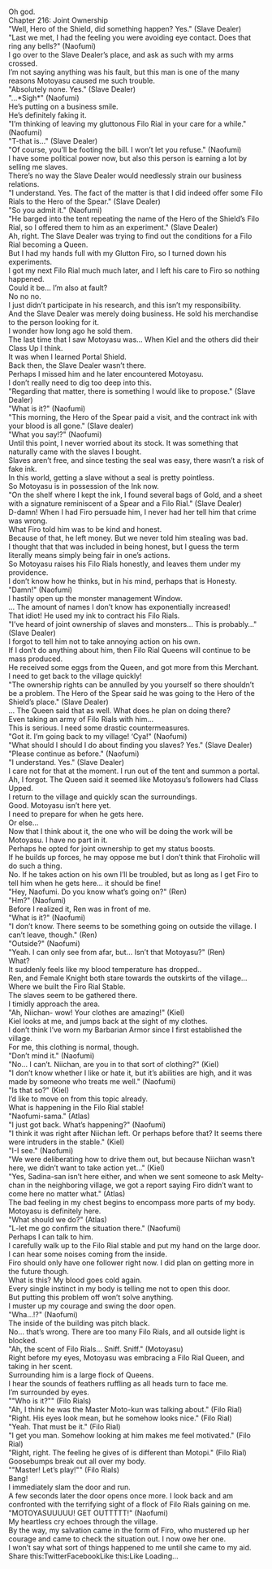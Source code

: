<br/>
Oh god.<br/>
Chapter 216: Joint Ownership<br/>
"Well, Hero of the Shield, did something happen? Yes." (Slave Dealer)<br/>
"Last we met, I had the feeling you were avoiding eye contact. Does that ring any bells?" (Naofumi)<br/>
I go over to the Slave Dealer’s place, and ask as such with my arms crossed.<br/>
I’m not saying anything was his fault, but this man is one of the many reasons Motoyasu caused me such trouble.<br/>
"Absolutely none. Yes." (Slave Dealer)<br/>
"…*Sigh*" (Naofumi)<br/>
He’s putting on a business smile.<br/>
He’s definitely faking it.<br/>
"I’m thinking of leaving my gluttonous Filo Rial in your care for a while." (Naofumi)<br/>
"T-that is…" (Slave Dealer)<br/>
"Of course, you’ll be footing the bill. I won’t let you refuse." (Naofumi)<br/>
I have some political power now, but also this person is earning a lot by selling me slaves.<br/>
There’s no way the Slave Dealer would needlessly strain our business relations.<br/>
"I understand. Yes. The fact of the matter is that I did indeed offer some Filo Rials to the Hero of the Spear." (Slave Dealer)<br/>
"So you admit it." (Naofumi)<br/>
"He barged into the tent repeating the name of the Hero of the Shield’s Filo Rial, so I offered them to him as an experiment." (Slave Dealer)<br/>
Ah, right. The Slave Dealer was trying to find out the conditions for a Filo Rial becoming a Queen.<br/>
But I had my hands full with my Glutton Firo, so I turned down his experiments.<br/>
I got my next Filo Rial much much later, and I left his care to Firo so nothing happened.<br/>
Could it be… I’m also at fault?<br/>
No no no.<br/>
I just didn’t participate in his research, and this isn’t my responsibility.<br/>
And the Slave Dealer was merely doing business. He sold his merchandise to the person looking for it.<br/>
I wonder how long ago he sold them.<br/>
The last time that I saw Motoyasu was… When Kiel and the others did their Class Up I think.<br/>
It was when I learned Portal Shield.<br/>
Back then, the Slave Dealer wasn’t there.<br/>
Perhaps I missed him and he later encountered Motoyasu.<br/>
I don’t really need to dig too deep into this.<br/>
"Regarding that matter, there is something I would like to propose." (Slave Dealer)<br/>
"What is it?" (Naofumi)<br/>
"This morning, the Hero of the Spear paid a visit, and the contract ink with your blood is all gone." (Slave dealer)<br/>
"What you say!?" (Naofumi)<br/>
Until this point, I never worried about its stock. It was something that naturally came with the slaves I bought.<br/>
Slaves aren’t free, and since testing the seal was easy, there wasn’t a risk of fake ink.<br/>
In this world, getting a slave without a seal is pretty pointless.<br/>
So Motoyasu is in possession of the Ink now.<br/>
"On the shelf where I kept the ink, I found several bags of Gold, and a sheet with a signature reminiscent of a Spear and a Filo Rial." (Slave Dealer)<br/>
D-damn! When I had Firo persuade him, I never had her tell him that crime was wrong.<br/>
What Firo told him was to be kind and honest.<br/>
Because of that, he left money. But we never told him stealing was bad.<br/>
I thought that that was included in being honest, but I guess the term literally means simply being fair in one’s actions.<br/>
So Motoyasu raises his Filo Rials honestly, and leaves them under my providence.<br/>
I don’t know how he thinks, but in his mind, perhaps that is Honesty.<br/>
"Damn!" (Naofumi)<br/>
I hastily open up the monster management Window.<br/>
… The amount of names I don’t know has exponentially increased!<br/>
That idiot! He used my ink to contract his Filo Rials.<br/>
"I’ve heard of joint ownership of slaves and monsters… This is probably…" (Slave Dealer)<br/>
I forgot to tell him not to take annoying action on his own.<br/>
If I don’t do anything about him, then Filo Rial Queens will continue to be mass produced.<br/>
He received some eggs from the Queen, and got more from this Merchant.<br/>
I need to get back to the village quickly!<br/>
"The ownership rights can be annulled by you yourself so there shouldn’t be a problem. The Hero of the Spear said he was going to the Hero of the Shield’s place." (Slave Dealer)<br/>
… The Queen said that as well. What does he plan on doing there?<br/>
Even taking an army of Filo Rials with him…<br/>
This is serious. I need some drastic countermeasures.<br/>
"Got it. I’m going back to my village! ‘Cya!" (Naofumi)<br/>
"What should I should I do about finding you slaves? Yes." (Slave Dealer)<br/>
"Please continue as before." (Naofumi)<br/>
"I understand. Yes." (Slave Dealer)<br/>
I care not for that at the moment. I run out of the tent and summon a portal.<br/>
Ah, I forgot. The Queen said it seemed like Motoyasu’s followers had Class Upped.<br/>
I return to the village and quickly scan the surroundings.<br/>
Good. Motoyasu isn’t here yet.<br/>
I need to prepare for when he gets here.<br/>
Or else…<br/>
Now that I think about it, the one who will be doing the work will be Motoyasu. I have no part in it.<br/>
Perhaps he opted for joint ownership to get my status boosts.<br/>
If he builds up forces, he may oppose me but I don’t think that Firoholic will do such a thing.<br/>
No. If he takes action on his own I’ll be troubled, but as long as I get Firo to tell him when he gets here… it should be fine!<br/>
"Hey, Naofumi. Do you know what’s going on?" (Ren)<br/>
"Hm?" (Naofumi)<br/>
Before I realized it, Ren was in front of me.<br/>
"What is it?" (Naofumi)<br/>
"I don’t know. There seems to be something going on outside the village. I can’t leave, though." (Ren)<br/>
"Outside?" (Naofumi)<br/>
"Yeah. I can only see from afar, but… Isn’t that Motoyasu?" (Ren)<br/>
What?<br/>
It suddenly feels like my blood temperature has dropped..<br/>
Ren, and Female Knight both stare towards the outskirts of the village… Where we built the Firo Rial Stable.<br/>
The slaves seem to be gathered there.<br/>
I timidly approach the area.<br/>
"Ah, Niichan- wow! Your clothes are amazing!" (Kiel)<br/>
Kiel looks at me, and jumps back at the sight of my clothes.<br/>
I don’t think I’ve worn my Barbarian Armor since I first established the village.<br/>
For me, this clothing is normal, though.<br/>
"Don’t mind it." (Naofumi)<br/>
"No… I can’t. Niichan, are you in to that sort of clothing?" (Kiel)<br/>
"I don’t know whether I like or hate it, but it’s abilities are high, and it was made by someone who treats me well." (Naofumi)<br/>
"Is that so?" (Kiel)<br/>
I’d like to move on from this topic already.<br/>
What is happening in the Filo Rial stable!<br/>
"Naofumi-sama." (Atlas)<br/>
"I just got back. What’s happening?" (Naofumi)<br/>
"I think it was right after Niichan left. Or perhaps before that? It seems there were intruders in the stable." (Kiel)<br/>
"I-I see." (Naofumi)<br/>
"We were deliberating how to drive them out, but because Niichan wasn’t here, we didn’t want to take action yet…" (Kiel)<br/>
"Yes, Sadina-san isn’t here either, and when we sent someone to ask Melty-chan in the neighboring village, we got a report saying Firo didn’t want to come here no matter what." (Atlas)<br/>
The bad feeling in my chest begins to encompass more parts of my body.<br/>
Motoyasu is definitely here.<br/>
"What should we do?" (Atlas)<br/>
"L-let me go confirm the situation there." (Naofumi)<br/>
Perhaps I can talk to him.<br/>
I carefully walk up to the Filo Rial stable and put my hand on the large door.<br/>
I can hear some noises coming from the inside.<br/>
Firo should only have one follower right now. I did plan on getting more in the future though.<br/>
What is this? My blood goes cold again.<br/>
Every single instinct in my body is telling me not to open this door.<br/>
But putting this problem off won’t solve anything.<br/>
I muster up my courage and swing the door open.<br/>
"Wha…!?" (Naofumi)<br/>
The inside of the building was pitch black.<br/>
No… that’s wrong. There are too many Filo Rials, and all outside light is blocked.<br/>
"Ah, the scent of Filo Rials… Sniff. Sniff." (Motoyasu)<br/>
Right before my eyes, Motoyasu was embracing a Filo Rial Queen, and taking in her scent.<br/>
Surrounding him is a large flock of Queens.<br/>
I hear the sounds of feathers ruffling as all heads turn to face me.<br/>
I’m surrounded by eyes.<br/>
""Who is it?"" (Filo Rials)<br/>
"Ah, I think he was the Master Moto-kun was talking about." (Filo Rial)<br/>
"Right. His eyes look mean, but he somehow looks nice." (Filo Rial)<br/>
"Yeah. That must be it." (Filo Rial)<br/>
"I get you man. Somehow looking at him makes me feel motivated." (Filo Rial)<br/>
"Right, right. The feeling he gives of is different than Motopi." (Filo Rial)<br/>
Goosebumps break out all over my body.<br/>
""Master! Let’s play!"" (Filo Rials)<br/>
Bang!<br/>
I immediately slam the door and run.<br/>
A few seconds later the door opens once more. I look back and am confronted with the terrifying sight of a flock of Filo Rials gaining on me.<br/>
"MOTOYASUUUUU! GET OUTTTTT!" (Naofumi)<br/>
My heartless cry echoes through the village.<br/>
By the way, my salvation came in the form of Firo, who mustered up her courage and came to check the situation out. I now owe her one.<br/>
I won’t say what sort of things happened to me until she came to my aid.<br/>
Share this:TwitterFacebookLike this:Like Loading... <br/>
